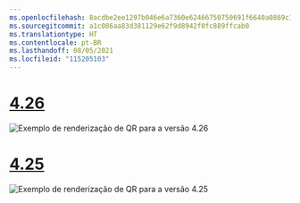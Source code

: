 ```yaml
---
ms.openlocfilehash: 8acdbe2ee1297b046e6a7360e62466750750691f6640a0869c17a5d25c7fc5fd
ms.sourcegitcommit: a1c086aa83d381129e62f9d8942f0fc889ffcab0
ms.translationtype: HT
ms.contentlocale: pt-BR
ms.lasthandoff: 08/05/2021
ms.locfileid: "115205103"
---
```

# <a name="426"></a>[4.26](#tab/426)

![Exemplo de renderização de QR para a versão 4.26](../images/qr-codes-img-02.png)

# <a name="425"></a>[4.25](#tab/425)

![Exemplo de renderização de QR para a versão 4.25](../images/unreal-qr-render.PNG)

